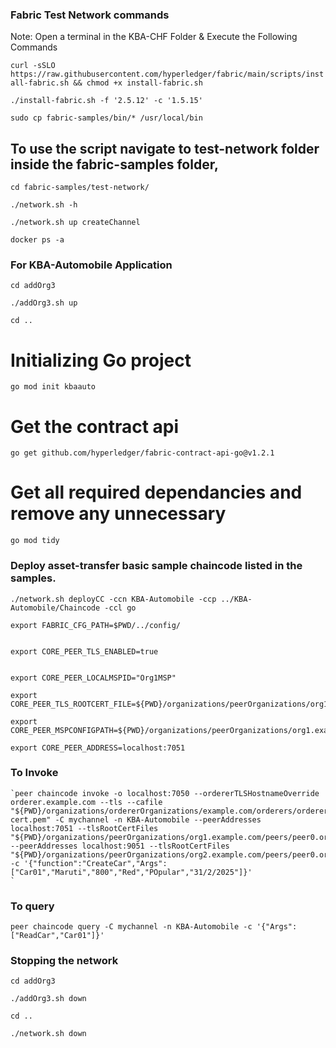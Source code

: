 ### Fabric Test Network commands 

Note: Open a terminal in the KBA-CHF Folder & Execute the Following Commands

`curl -sSLO https://raw.githubusercontent.com/hyperledger/fabric/main/scripts/install-fabric.sh && chmod +x install-fabric.sh`

`./install-fabric.sh -f '2.5.12' -c '1.5.15'`

`sudo cp fabric-samples/bin/* /usr/local/bin`

## To use the script navigate to test-network folder inside the fabric-samples folder,

`cd fabric-samples/test-network/`

`./network.sh -h`

`./network.sh up createChannel`

`docker ps -a`

### For KBA-Automobile Application

`cd addOrg3`

`./addOrg3.sh up`

`cd ..`

# Initializing Go project

```
go mod init kbaauto

```

# Get the contract api

```
go get github.com/hyperledger/fabric-contract-api-go@v1.2.1

```

# Get all required dependancies and remove any unnecessary

```
go mod tidy

```
### Deploy asset-transfer basic sample chaincode listed in the samples.

`./network.sh deployCC -ccn KBA-Automobile -ccp ../KBA-Automobile/Chaincode -ccl go`



```
export FABRIC_CFG_PATH=$PWD/../config/


export CORE_PEER_TLS_ENABLED=true


export CORE_PEER_LOCALMSPID="Org1MSP"

export CORE_PEER_TLS_ROOTCERT_FILE=${PWD}/organizations/peerOrganizations/org1.example.com/peers/peer0.org1.example.com/tls/ca.crt

export CORE_PEER_MSPCONFIGPATH=${PWD}/organizations/peerOrganizations/org1.example.com/users/Admin@org1.example.com/msp

export CORE_PEER_ADDRESS=localhost:7051

```
### To Invoke
```
`peer chaincode invoke -o localhost:7050 --ordererTLSHostnameOverride orderer.example.com --tls --cafile "${PWD}/organizations/ordererOrganizations/example.com/orderers/orderer.example.com/msp/tlscacerts/tlsca.example.com-cert.pem" -C mychannel -n KBA-Automobile --peerAddresses localhost:7051 --tlsRootCertFiles "${PWD}/organizations/peerOrganizations/org1.example.com/peers/peer0.org1.example.com/tls/ca.crt" --peerAddresses localhost:9051 --tlsRootCertFiles "${PWD}/organizations/peerOrganizations/org2.example.com/peers/peer0.org2.example.com/tls/ca.crt" -c '{"function":"CreateCar","Args":["Car01","Maruti","800","Red","POpular","31/2/2025"]}'
`
```
### To query
```
peer chaincode query -C mychannel -n KBA-Automobile -c '{"Args":["ReadCar","Car01"]}'

```

### Stopping the network

`cd addOrg3`

`./addOrg3.sh down`

`cd ..`

`./network.sh down`
















